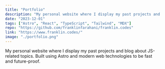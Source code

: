 ```yaml
---
title: "Portfolio"
description: "My personal website where I display my past projects and blog about JS-related topics. Built using Astro, Tailwind, and MDX to be fast and future-proof."
date: "2023-12-01"
tags: ["Astro", "React", "TypeScript", "Tailwind", "MDX"]
repo: "https://github.com/franklinfarahani/franklin.codes"
link: "https://www.franklin.codes/"
image: "./portfolio.png"
---
```


My personal website where I display my past projects and blog about JS-related topics.
Built using Astro and modern web technologies to be fast and future-proof.